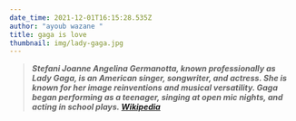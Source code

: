 ```yaml
---
date_time: 2021-12-01T16:15:28.535Z
author: "ayoub wazane "
title: gaga is love
thumbnail: img/lady-gaga.jpg
---
```



> ***Stefani Joanne Angelina Germanotta, known professionally as Lady Gaga, is an American singer, songwriter, and actress. She is known for her image reinventions and musical versatility. Gaga began performing as a teenager, singing at open mic nights, and acting in school plays. [Wikipedia](https://en.wikipedia.org/wiki/Lady_Gaga)***
>
>